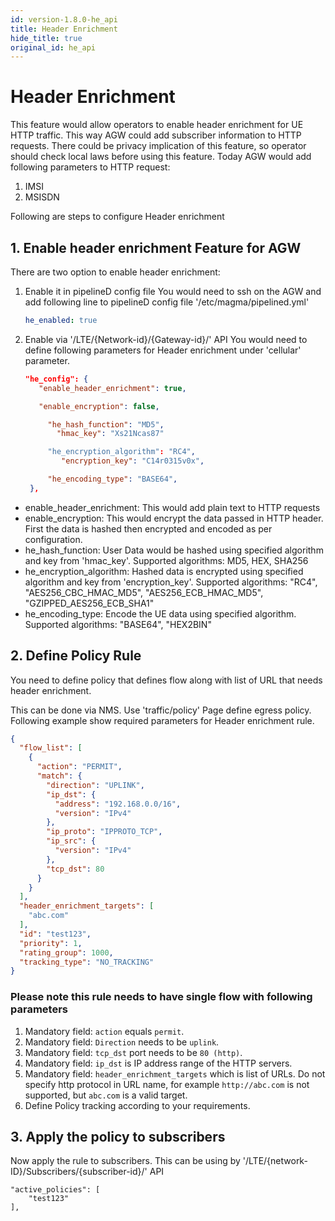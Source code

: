 ```yaml
---
id: version-1.8.0-he_api
title: Header Enrichment
hide_title: true
original_id: he_api
---
```


# Header Enrichment

This feature would allow operators to enable header enrichment for UE HTTP traffic. This way AGW could add subscriber
information to HTTP requests. There could be privacy implication of this feature, so operator should check local
laws before using this feature.
Today AGW would add following parameters to HTTP request:

1. IMSI
2. MSISDN

Following are steps to configure Header enrichment

## 1. Enable header enrichment Feature for AGW

There are two option to enable header enrichment:

1. Enable it in pipelineD config file
   You would need to ssh on the AGW and add following line to pipelineD config file '/etc/magma/pipelined.yml'

   ```yaml
   he_enabled: true
   ```

2. Enable via '/LTE/{Network-id}/{Gateway-id}/' API
   You would need to define following parameters for Header enrichment under 'cellular' parameter.

   ```json
   "he_config": {
      "enable_header_enrichment": true,

      "enable_encryption": false,

        "he_hash_function": "MD5",
          "hmac_key": "Xs21Ncas87"

        "he_encryption_algorithm": "RC4",
           "encryption_key": "C14r0315v0x",

        "he_encoding_type": "BASE64",
    },
    ```

- enable_header_enrichment: This would add plain text to HTTP requests
- enable_encryption: This would encrypt the data passed in HTTP header. First the data is hashed then encrypted and encoded as per configuration.
- he_hash_function: User Data would be hashed using specified algorithm and key from 'hmac_key'.
  Supported algorithms: MD5, HEX, SHA256
- he_encryption_algorithm: Hashed data is encrypted using specified algorithm and key from 'encryption_key'.
  Supported algorithms: "RC4", "AES256_CBC_HMAC_MD5", "AES256_ECB_HMAC_MD5", "GZIPPED_AES256_ECB_SHA1"
- he_encoding_type: Encode the UE data using specified algorithm.
  Supported algorithms: "BASE64", "HEX2BIN"

## 2. Define Policy Rule

You need to define policy that defines flow along with list of URL that needs
header enrichment.

This can be done via NMS. Use 'traffic/policy' Page define egress policy.
Following example show required parameters for Header enrichment rule.

```json
{
  "flow_list": [
    {
      "action": "PERMIT",
      "match": {
        "direction": "UPLINK",
        "ip_dst": {
          "address": "192.168.0.0/16",
          "version": "IPv4"
        },
        "ip_proto": "IPPROTO_TCP",
        "ip_src": {
          "version": "IPv4"
        },
        "tcp_dst": 80
      }
    }
  ],
  "header_enrichment_targets": [
    "abc.com"
  ],
  "id": "test123",
  "priority": 1,
  "rating_group": 1000,
  "tracking_type": "NO_TRACKING"
}
```

### Please note this rule needs to have single flow with following parameters

1. Mandatory field: `action` equals  `permit`.
2. Mandatory field: `Direction` needs to be `uplink`.
3. Mandatory field: `tcp_dst` port needs to be `80 (http)`.
4. Mandatory field: `ip_dst` is IP address range of the HTTP servers.
5. Mandatory field: `header_enrichment_targets` which is list of URLs. Do not
   specify http protocol in URL name, for example `http://abc.com` is not supported,
   but `abc.com` is a valid target.
6. Define Policy tracking according to your requirements.

## 3. Apply the policy to subscribers

Now apply the rule to subscribers. This can be using by
'/LTE/{network-ID}/Subscribers/{subscriber-id}/' API

```text
"active_policies": [
    "test123"
],
```
